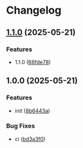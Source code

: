 # Changelog

## [1.1.0](https://github.com/KarinJS/plugin-markdown/compare/v1.0.0...v1.1.0) (2025-05-21)


### Features

* 1.1.0 ([68fde78](https://github.com/KarinJS/plugin-markdown/commit/68fde786a368d48cda138ce6169d356b5b8ecb30))

## 1.0.0 (2025-05-21)


### Features

* init ([8b6443a](https://github.com/KarinJS/plugin-markdown/commit/8b6443a08242330af8a33d128e21ffaac028db8b))


### Bug Fixes

* ci ([bd3a3f0](https://github.com/KarinJS/plugin-markdown/commit/bd3a3f062ae1db71e60ed6669ab0a74cec5552cc))
